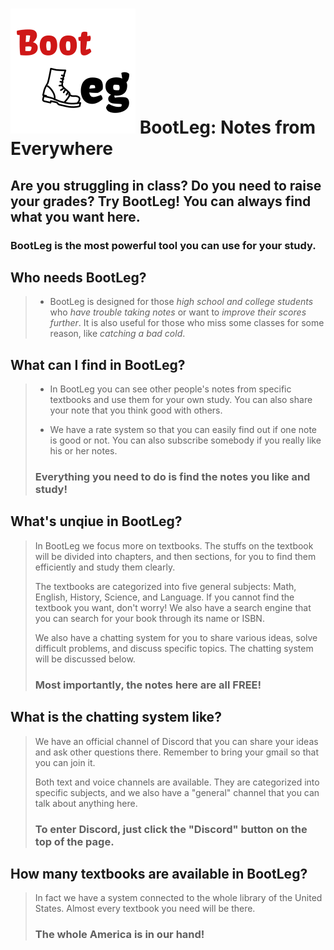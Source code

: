 ![alt text](/public/images/bootleg.png "This is our LOGO!")
BootLeg: Notes from Everywhere
====================
Are you struggling in class? Do you need to raise your grades? Try BootLeg! You can always find what you want here.
---------------------

### BootLeg is the most powerful tool you can use for your study.


## Who needs BootLeg?
> * BootLeg is designed for those *high school and college students* who _have trouble taking notes_ or want to _improve their scores further_. It is also useful for those who miss some classes for some reason, like _catching a bad cold_.


## What can I find in BootLeg?
> * In BootLeg you can see other people's notes from specific textbooks and use them for your own study. You can also share your note that you think good with others.
>
> * We have a rate system so that you can easily find out if one note is good or not. You can also subscribe somebody if you really like his or her notes.
>
> ### Everything you need to do is find the notes you like and study!


## What's unqiue in BootLeg?
> In BootLeg we focus more on textbooks. The stuffs on the textbook will be divided into chapters, and then sections, for you to find them efficiently and study them clearly.
>
> The textbooks are categorized into five general subjects: Math, English, History, Science, and Language. If you cannot find the textbook you want, don't worry! We also have a search engine that you can search for your book through its name or ISBN.
>
> We also have a chatting system for you to share various ideas, solve difficult problems, and discuss specific topics. The chatting system will be discussed below.
>
> ### Most importantly, the notes here are all FREE!


## What is the chatting system like?
> We have an official channel of Discord that you can share your ideas and ask other questions there. Remember to bring your gmail so that you can join it.
>
> Both text and voice channels are available. They are categorized into specific subjects, and we also have a "general" channel that you can talk about anything here.
>
> ### To enter Discord, just click the "Discord" button on the top of the page.


## How many textbooks are available in BootLeg?
> In fact we have a system connected to the whole library of the United States. Almost every textbook you need will be there.
>
> ### The whole America is in our hand!
